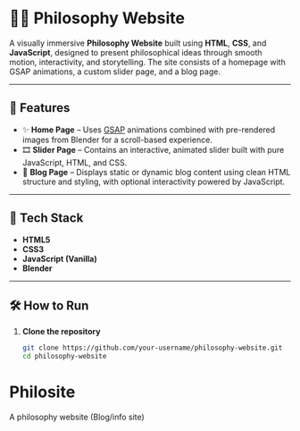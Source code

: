 # 🧘‍♂️ Philosophy Website

A visually immersive **Philosophy Website** built using **HTML**, **CSS**, and **JavaScript**, designed to present philosophical ideas through smooth motion, interactivity, and storytelling. The site consists of a homepage with GSAP animations, a custom slider page, and a blog page.

---

## 🧱 Features

- ✨ **Home Page** – Uses [GSAP](https://greensock.com/gsap) animations combined with pre-rendered images from Blender for a scroll-based experience.
- 🎞️ **Slider Page** – Contains an interactive, animated slider built with pure JavaScript, HTML, and CSS.
- 📜 **Blog Page** – Displays static or dynamic blog content using clean HTML structure and styling, with optional interactivity powered by JavaScript.

---

## 🚀 Tech Stack

- **HTML5**
- **CSS3**
- **JavaScript (Vanilla)**
- **Blender**

---

## 🛠️ How to Run

1. **Clone the repository**
   ```bash
   git clone https://github.com/your-username/philosophy-website.git
   cd philosophy-website
   ```

# Philosite

A philosophy website (Blog/info site)
